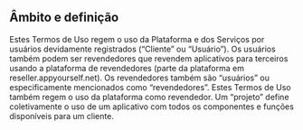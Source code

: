 ## Âmbito e definição

Estes Termos de Uso regem o uso da Plataforma e dos Serviços por usuários devidamente registrados (“Cliente” ou “Usuário”). Os usuários também podem ser revendedores que revendem aplicativos para terceiros usando a plataforma de revendedores (parte da plataforma em reseller.appyourself.net). Os revendedores também são “usuários” ou especificamente mencionados como “revendedores”. Estes Termos de Uso também regem o uso da plataforma como revendedor. Um “projeto” define coletivamente o uso de um aplicativo com todos os componentes e funções disponíveis para um cliente.
